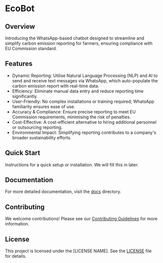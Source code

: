 # EcoBot

## Overview

Introducing the WhatsApp-based chatbot designed to streamline and simplify carbon emission reporting for farmers, ensuring compliance with EU Commission standard.

## Features

- Dynamic Reporting: Utilise Natural Language Processing (NLP) and AI to send and receive text messages via WhatsApp, which auto-populate the carbon emission report with real-time data.
- Efficiency: Eliminate manual data entry and reduce reporting time significantly.
- User-Friendly: No complex installations or training required; WhatsApp familiarity ensures ease of use.
- Accuracy & Compliance: Ensure precise reporting to meet EU Commission requirements, minimising the risk of penalties.
- Cost-Effective: A cost-efficient alternative to hiring additional personnel or outsourcing reporting.
- Environmental Impact: Simplifying reporting contributes to a company's broader sustainability efforts.

## Quick Start

Instructions for a quick setup or installation.
We will fill this in later.

## Documentation

For more detailed documentation, visit the [docs](./docs) directory.

## Contributing

We welcome contributions! Please see our [Contributing Guidelines](./contributing.md) for more information.

## License

This project is licensed under the [LICENSE NAME]. See the [LICENSE](LICENSE) file for details.
